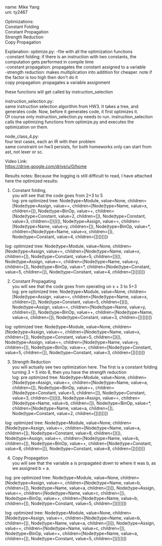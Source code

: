 name: Mike Yang  
uni: ty2467

Optimizations:  
    Constant Folding  
    Constant Propagation  
    Strength Reduction  
    Copy Propagation  

Explanation:
optimize.py:
-file with all the optimization functions  
-constant folding; if there is an instruction with two constants, the computation gets performed in compile time  
-constant propagation: propagates the constant assigned to a variable  
-strength reduction: makes multiplication into addition for cheaper. note if the factor is too high then don't do it  
copy propagation: propagates a variable assignment  

these functions will get called by instruction_selection  

instruction_selection.py:  
same instruction selection algorithm from HW3. It takes a tree, and generates code. Now, before it generates code,
it first optimizes it.  
Of course only instruction_selection.py needs to run. instruction_selection calls the optimizing functions from optimize.py
and executes the optimization on them.  


node_class_4.py:  
four test cases, each an IR with their problem   
same constraint on hw3 persists, for both homeworks only can start from ast, not lexer or sc.




Video Link:  
https://drive.google.com/drive/u/0/home




Results notes:
Because the logging is still difficult to read, I have attached here the optimized results:
1. Constant folding,  
you will see that the code goes from 2+3 to 5    
log: pre optimized tree: Node(type=Module, value=None, children=[Node(type=Assign, value==, children=[Node(type=Name, value=x, children=[]), Node(type=BinOp, value=+, children=[Node(type=Constant, value=2, children=[]), Node(type=Constant, value=3, children=[])])]), Node(type=Assign, value==, children=[Node(type=Name, value=y, children=[]), Node(type=BinOp, value=*, children=[Node(type=Name, value=x, children=[]), Node(type=Constant, value=4, children=[])])])])

log: optimized tree: Node(type=Module, value=None, children=[Node(type=Assign, value==, children=[Node(type=Name, value=x, children=[]), Node(type=Constant, value=5, children=[])]), Node(type=Assign, value==, children=[Node(type=Name, value=y, children=[]), Node(type=BinOp, value=*, children=[Node(type=Constant, value=5, children=[]), Node(type=Constant, value=4, children=[])])])]) 

2. Constant Propagating   
you will see that the code goes from operating on x + 3 to 5+3  
log: pre optimized tree: Node(type=Module, value=None, children=[Node(type=Assign, value==, children=[Node(type=Name, value=x, children=[]), Node(type=Constant, value=5, children=[])]), Node(type=Assign, value==, children=[Node(type=Name, value=y, children=[]), Node(type=BinOp, value=+, children=[Node(type=Name, value=x, children=[]), Node(type=Constant, value=3, children=[])])])]) 


log: optimized tree: Node(type=Module, value=None, children=[Node(type=Assign, value==, children=[Node(type=Name, value=x, children=[]), Node(type=Constant, value=5, children=[])]), Node(type=Assign, value==, children=[Node(type=Name, value=y, children=[]), Node(type=BinOp, value=+, children=[Node(type=Constant, value=5, children=[]), Node(type=Constant, value=3, children=[])])])]) 

3. Strength Reduction  
you will actually see two optimization here. The first is a constant folding turning  3 + 5 into 8, then you have the strength reduction   
log: pre optimized tree: Node(type=Module, value=None, children=[Node(type=Assign, value==, children=[Node(type=Name, value=a, children=[]), Node(type=BinOp, value=+, children=[Node(type=Constant, value=5, children=[]), Node(type=Constant, value=3, children=[])])]), Node(type=Assign, value==, children=[Node(type=Name, value=b, children=[]), Node(type=BinOp, value=*, children=[Node(type=Name, value=a, children=[]), Node(type=Constant, value=2, children=[])])])]) 

log: optimized tree: Node(type=Module, value=None, children=[Node(type=Assign, value==, children=[Node(type=Name, value=a, children=[]), Node(type=Constant, value=8, children=[])]), Node(type=Assign, value==, children=[Node(type=Name, value=b, children=[]), Node(type=BinOp, value=+, children=[Node(type=Constant, value=8, children=[]), Node(type=Constant, value=8, children=[])])])])

4. Copy Propagation  
you will see that the variable a is propagated down to where it was b, as we assigned b = a.  

log: pre optimized tree: Node(type=Module, value=None, children=[Node(type=Assign, value==, children=[Node(type=Name, value=b, children=[]), Node(type=Name, value=a, children=[])]), Node(type=Assign, value==, children=[Node(type=Name, value=c, children=[]), Node(type=BinOp, value=+, children=[Node(type=Name, value=b, children=[]), Node(type=Constant, value=5, children=[])])])]) 

log: optimized tree: Node(type=Module, value=None, children=[Node(type=Assign, value==, children=[Node(type=Name, value=b, children=[]), Node(type=Name, value=a, children=[])]), Node(type=Assign, value==, children=[Node(type=Name, value=c, children=[]), Node(type=BinOp, value=+, children=[Node(type=Name, value=a, children=[]), Node(type=Constant, value=5, children=[])])])]) 

